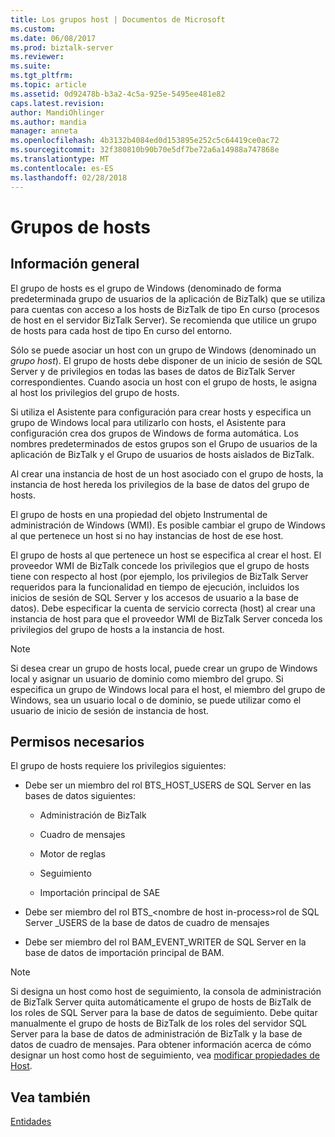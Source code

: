 ```yaml
---
title: Los grupos host | Documentos de Microsoft
ms.custom: 
ms.date: 06/08/2017
ms.prod: biztalk-server
ms.reviewer: 
ms.suite: 
ms.tgt_pltfrm: 
ms.topic: article
ms.assetid: 0d92478b-b3a2-4c5a-925e-5495ee481e82
caps.latest.revision: 
author: MandiOhlinger
ms.author: mandia
manager: anneta
ms.openlocfilehash: 4b3132b4084ed0d153895e252c5c64419ce0ac72
ms.sourcegitcommit: 32f380810b90b70e5df7be72a6a14988a747868e
ms.translationtype: MT
ms.contentlocale: es-ES
ms.lasthandoff: 02/28/2018
---
```

# <a name="host-groups"></a>Grupos de hosts

## <a name="overview"></a>Información general
El grupo de hosts es el grupo de Windows (denominado de forma predeterminada grupo de usuarios de la aplicación de BizTalk) que se utiliza para cuentas con acceso a los hosts de BizTalk de tipo En curso (procesos de host en el servidor BizTalk Server). Se recomienda que utilice un grupo de hosts para cada host de tipo En curso del entorno.  
  
 Sólo se puede asociar un host con un grupo de Windows (denominado un *grupo host*). El grupo de hosts debe disponer de un inicio de sesión de SQL Server y de privilegios en todas las bases de datos de BizTalk Server correspondientes. Cuando asocia un host con el grupo de hosts, le asigna al host los privilegios del grupo de hosts.  
  
 Si utiliza el Asistente para configuración para crear hosts y especifica un grupo de Windows local para utilizarlo con hosts, el Asistente para configuración crea dos grupos de Windows de forma automática. Los nombres predeterminados de estos grupos son el Grupo de usuarios de la aplicación de BizTalk y el Grupo de usuarios de hosts aislados de BizTalk.  
  
 Al crear una instancia de host de un host asociado con el grupo de hosts, la instancia de host hereda los privilegios de la base de datos del grupo de hosts.  
  
 El grupo de hosts en una propiedad del objeto Instrumental de administración de Windows (WMI). Es posible cambiar el grupo de Windows al que pertenece un host si no hay instancias de host de ese host.  
  
 El grupo de hosts al que pertenece un host se especifica al crear el host. El proveedor WMI de BizTalk concede los privilegios que el grupo de hosts tiene con respecto al host (por ejemplo, los privilegios de BizTalk Server requeridos para la funcionalidad en tiempo de ejecución, incluidos los inicios de sesión de SQL Server y los accesos de usuario a la base de datos). Debe especificar la cuenta de servicio correcta (host) al crear una instancia de host para que el proveedor WMI de BizTalk Server conceda los privilegios del grupo de hosts a la instancia de host.  
  
> [!NOTE]
>  Si desea crear un grupo de hosts local, puede crear un grupo de Windows local y asignar un usuario de dominio como miembro del grupo. Si especifica un grupo de Windows local para el host, el miembro del grupo de Windows, sea un usuario local o de dominio, se puede utilizar como el usuario de inicio de sesión de instancia de host.  

## <a name="required-permissions"></a>Permisos necesarios  
 El grupo de hosts requiere los privilegios siguientes:  
  
-   Debe ser un miembro del rol BTS_HOST_USERS de SQL Server en las bases de datos siguientes:  
  
    -   Administración de BizTalk 
  
    -   Cuadro de mensajes  
  
    -   Motor de reglas  
  
    -   Seguimiento  
  
    -   Importación principal de SAE  
  
-   Debe ser miembro del rol BTS_\<nombre de host in-process\>rol de SQL Server _USERS de la base de datos de cuadro de mensajes  
  
-   Debe ser miembro del rol BAM_EVENT_WRITER de SQL Server en la base de datos de importación principal de BAM.  
  
> [!NOTE]
>  Si designa un host como host de seguimiento, la consola de administración de BizTalk Server quita automáticamente el grupo de hosts de BizTalk de los roles de SQL Server para la base de datos de seguimiento. Debe quitar manualmente el grupo de hosts de BizTalk de los roles del servidor SQL Server para la base de datos de administración de BizTalk y la base de datos de cuadro de mensajes. Para obtener información acerca de cómo designar un host como host de seguimiento, vea [modificar propiedades de Host](../core/how-to-modify-host-properties.md).  
  
## <a name="see-also"></a>Vea también  
 [Entidades](../core/entities.md)